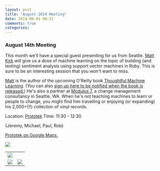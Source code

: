 ```yaml
---
layout: post
title: "August 2014 Meeting"
date: 2014-08-01 08:31
comments: true
categories: 
---
```


### August 14th Meeting

This month we'll have a special guest presenting for us from Seattle.
[Matt Kirk][mjkirk] will give us a dose of machine learning on the topic of building (and testing)
sentiment analysis using support vector machines in Ruby.  This is sure
to be an interesting session that you won't want to miss.

[Matt][mjkirk] is the author of the upcoming O'Reilly book 
[Thoughtful Machine Learning](http://www.amazon.com/Thoughtful-Machine-Learning-Test-Driven-Approach/dp/1449374069). 
(You can also [sign up here to be notified when the book is released.](http://signup.thoughtfulml.com/)) He's
also a partner at [Modulus 7](http://modulus7.com/), a change management
consultancy in Seattle, WA.  When he's not teaching machines to
learn or people to change, you might find him travelling or enjoying (or expanding) his 2,000+(!!) collection of vinyl records.




Location: [Prototek][prototek]
Time: 11:30 - 12:30

{Jeremy, Michael, Paul, Rob}

<a href="https://www.google.com/maps/place/401+NW+10th+St/@35.478527,-97.519417,17z/data=!3m1!4b1!4m2!3m1!1s0x87b21733fd30d655:0xce3a1cd9b95c8415">Prototek on Google Maps.</a>

<img src="{{root_url}}/images/prototek_parking.jpg" class="fit">

<table width="550" cellspacing="0" cellpadding="0">
<tr><td colspan="2"><img src="{{ root_url }}/images/sponsors/sponsor-bar.jpg" /></td></tr>
<tr><td><a href="http://www.roberthalf.com/technology/"><img src="{{ root_url }}/images/sponsors/half.jpg" /></a></td>
<td><a href="http://raisemore.com/"><img src="{{ root_url }}/images/sponsors/raisemore.jpg" /></a></td>
</tr>
</table>




[prototek]: http://prototekokc.com/
[mjkirk]: http://twitter.com/mjkirk
